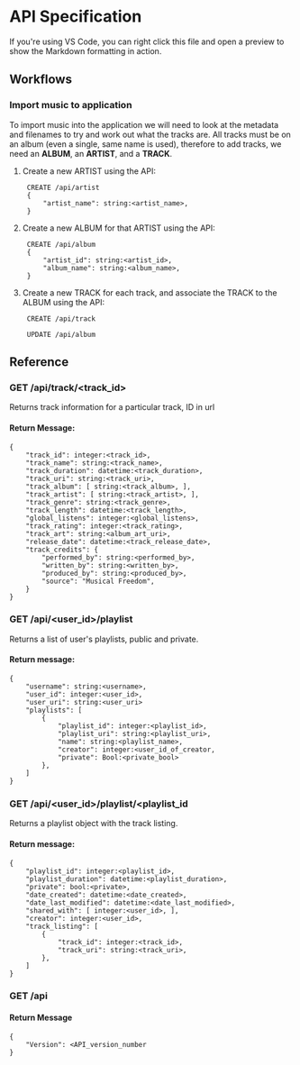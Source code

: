 # API Specification

If you're using VS Code, you can right click this file and open a preview to show the Markdown formatting in action.

## Workflows

### Import music to application
To import music into the application we will need to look at the metadata and filenames to
try and work out what the tracks are. All tracks must be on an album (even a single, same name is used),
therefore to add tracks, we need an **ALBUM**, an **ARTIST**, and a **TRACK**.

1. Create a new ARTIST using the API:

        CREATE /api/artist
        {
            "artist_name": string:<artist_name>,
        }

2. Create a new ALBUM for that ARTIST using the API:

        CREATE /api/album
        {
            "artist_id": string:<artist_id>,
            "album_name": string:<album_name>,
        }

3. Create a new TRACK for each track, and associate the TRACK to the ALBUM using the API:

        CREATE /api/track

        UPDATE /api/album



## Reference

### GET /api/track/<track_id>

Returns track information for a particular track, ID in url

#### Return Message:

    {
        "track_id": integer:<track_id>,
        "track_name": string:<track_name>,
        "track_duration": datetime:<track_duration>,
        "track_uri": string:<track_uri>,
        "track_album": [ string:<track_album>, ],
        "track_artist": [ string:<track_artist>, ],
        "track_genre": string:<track_genre>,
        "track_length": datetime:<track_length>,
        "global_listens": integer:<global_listens>,
        "track_rating": integer:<track_rating>,
        "track_art": string:<album_art_uri>,
        "release_date": datetime:<track_release_date>,
        "track_credits": {
            "performed_by": string:<performed_by>,
            "written_by": string:<written_by>,
            "produced_by": string:<produced_by>,
            "source": "Musical Freedom",
        }
    }

### GET /api/<user_id>/playlist
Returns a list of user's playlists, public and private.

#### Return message:

    {
        "username": string:<username>,
        "user_id": integer:<user_id>,
        "user_uri": string:<user_uri>
        "playlists": [
            {
                "playlist_id": integer:<playlist_id>,
                "playlist_uri": string:<playlist_uri>,
                "name": string:<playlist_name>,
                "creator": integer:<user_id_of_creator,
                "private": Bool:<private_bool>
            },
        ]
    }

### GET /api/<user_id>/playlist/<playlist_id
Returns a playlist object with the track listing.

#### Return message:

    {
        "playlist_id": integer:<playlist_id>,
        "playlist_duration": datetime:<playlist_duration>,
        "private": bool:<private>,
        "date_created": datetime:<date_created>,
        "date_last_modified": datetime:<date_last_modified>,
        "shared_with": [ integer:<user_id>, ],
        "creator": integer:<user_id>,
        "track_listing": [
            {
                "track_id": integer:<track_id>,
                "track_uri": string:<track_uri>,
            },
        ]
    }


### GET /api

#### Return Message

    {
        "Version": <API_version_number
    }
